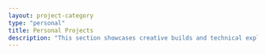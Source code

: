 ```yaml
---
layout: project-category
type: "personal"
title: Personal Projects
description: "This section showcases creative builds and technical explorations outside of academic and professional work."
---
```

